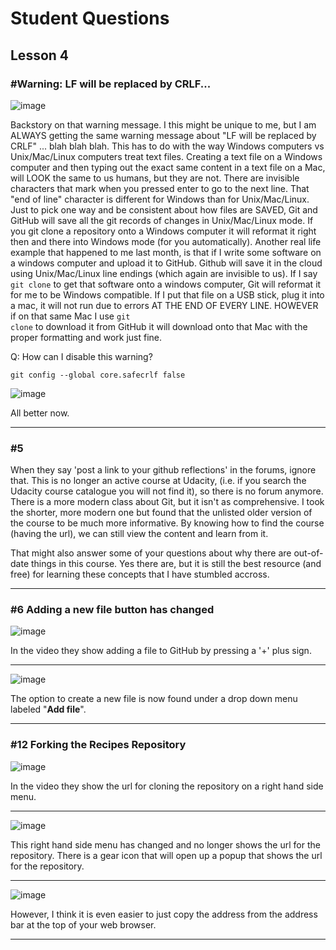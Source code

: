 # Student Questions

## Lesson 4

### #Warning: LF will be replaced by CRLF...

![image](https://user-images.githubusercontent.com/12129459/132780869-73dc25b1-688c-4b52-9a64-80d9cc6eecc7.png)

Backstory on that warning message. I this might be unique to me, but I am ALWAYS getting the same warning message about "LF will be replaced by CRLF" ... blah blah blah.  This has to do with the way Windows computers vs Unix/Mac/Linux computers treat text files. Creating a text file on a Windows computer and then typing out the exact same content in a text file on a Mac, will LOOK the same to us humans, but they are not.  There are invisible characters that mark when you pressed enter to go to the next line. That "end of line" character is different for Windows than for Unix/Mac/Linux. Just to pick one way and be consistent about how files are SAVED, Git and GitHub will save all the git records of changes in Unix/Mac/Linux mode.  If you git clone a repository onto a Windows computer it will reformat it right then and there into Windows mode (for you automatically).  Another real life example that happened to me last month, is that if I write some software on a windows computer and upload it to GitHub.  Github will save it in the cloud using Unix/Mac/Linux line endings (which again are invisible to us). If I say <code>git clone</code> to get that software onto a windows computer, Git will reformat it for me to be Windows compatible.  If I put that file on a USB stick, plug it into a mac, it will not run due to errors AT THE END OF EVERY LINE.  HOWEVER if on that same Mac I use <code>git clone</code> to download it from GitHub it will download onto that Mac with the proper formatting and work just fine.   

Q: How can I disable this warning? 

<code>git config --global core.safecrlf false</code>

![image](https://user-images.githubusercontent.com/12129459/132780928-88203eea-51af-4978-9c50-4c8f59796308.png)

All better now.  

<hr>

### #5

When they say 'post a link to your github reflections' in the forums, ignore that. This is no longer an active course at Udacity, (i.e. if you search the Udacity course catalogue you will not find it), so there is no forum anymore.  There is a more modern class about Git, but it isn't as comprehensive.  I took the shorter, more modern one but found that the unlisted older version of the course to be much more informative.  By knowing how to find the course (having the url), we can still view the content and learn from it.  

That might also answer some of your questions about why there are out-of-date things in this course.  Yes there are, but it is still the best resource (and free) for learning these concepts that I have stumbled accross.   

<hr>

### #6 Adding a new file button has changed

![image](https://user-images.githubusercontent.com/12129459/132923875-8cc4a757-7e6a-4335-bf7c-79645ad7d3f0.png)

In the video they show adding a file to GitHub by pressing a '+' plus sign.  

<hr>

![image](https://user-images.githubusercontent.com/12129459/132924009-2263b2ff-b972-4509-ab30-6899f2410e3f.png)

The option to create a new file is now found under a drop down menu labeled "**Add file**".

<hr>

### #12 Forking the Recipes Repository


![image](https://user-images.githubusercontent.com/12129459/132950367-fabae6fd-b157-4801-8af9-c99540c15471.png)


In the video they show the url for cloning the repository on a right hand side menu.  

<hr>

![image](https://user-images.githubusercontent.com/12129459/132950481-ec9ecc23-dff0-49f6-816e-4c25898ac32b.png)

This right hand side menu has changed and no longer shows the url for the repository.  There is a gear icon that will open up a popup that shows the url for the repository. 

<hr>

![image](https://user-images.githubusercontent.com/12129459/132950520-3ac1be41-a295-45df-9750-566ddaabbda6.png)

However, I think it is even easier to just copy the address from the address bar at the top of your web browser. 

<hr>
